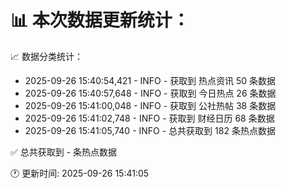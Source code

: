 📊 本次数据更新统计：
==========================

📈 数据分类统计：
- 2025-09-26 15:40:54,421 - INFO - 获取到 热点资讯 50 条数据
- 2025-09-26 15:40:57,648 - INFO - 获取到 今日热点 26 条数据
- 2025-09-26 15:41:00,048 - INFO - 获取到 公社热帖 38 条数据
- 2025-09-26 15:41:02,748 - INFO - 获取到 财经日历 68 条数据
- 2025-09-26 15:41:05,740 - INFO - 总共获取到 182 条热点数据

✅ 总共获取到 - 条热点数据

🕐 更新时间: 2025-09-26 15:41:05
